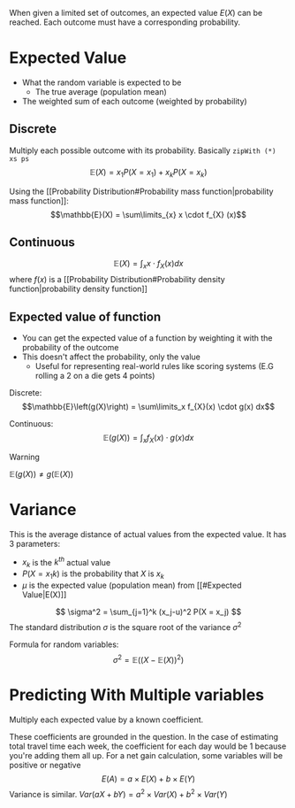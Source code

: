 When given a limited set of outcomes, an expected value $E(X)$ can be reached. Each outcome must have a corresponding probability. 

# Expected Value
- What the random variable is expected to be
	- The true average (population mean)
- The weighted sum of each outcome (weighted by probability)

## Discrete
Multiply each possible outcome with its probability. Basically `zipWith (*) xs ps`
$$
\mathbb{E}(X) = x_1P(X = x_1) + x_kP(X=x_k)
$$

Using the [[Probability Distribution#Probability mass function|probability mass function]]:
$$\mathbb{E}(X) = \sum\limits_{x} x \cdot f_{X} (x)$$

## Continuous
$$\mathbb{E}(X) = \int_{x} x \cdot f_X(x) dx$$
where $f(x)$ is a [[Probability Distribution#Probability density function|probability density function]]

## Expected value of function
- You can get the expected value of a function by weighting it with the probability of the outcome
- This doesn't affect the probability, only the value
	- Useful for representing real-world rules like scoring systems (E.G rolling a 2 on a die gets 4 points)

Discrete:
$$\mathbb{E}\left(g(X)\right) = \sum\limits_x f_{X}(x) \cdot g(x) dx$$

Continuous:
$$\mathbb{E}\left(g(X)\right) = \int_{x} f_{X}(x) \cdot g(x) dx$$

> [!WARNING]
> $\mathbb{E}\left(g(X)\right) \ne g(\mathbb{E}(X))$


# Variance
This is the average distance of actual values from the expected value. It has 3 parameters:
- $x_k$ is the $k^{th}$ actual value
- $P(X=x_1k)$ is the probability that $X$ is $x_k$
- $\mu$ is the expected value (population mean) from [[#Expected Value|E(X)]]

$$
\sigma^2 = \sum_{j=1}^k (x_j-u)^2 P(X = x_j)
$$
The standard distribution $\sigma$ is the square root of the variance $\sigma^2$

Formula for random variables:
$$\sigma^{2} = \mathbb{E}\left((X - \mathbb{E}(X))^2\right)$$

# Predicting With Multiple variables
Multiply each expected value by a known coefficient.

These coefficients are grounded in the question. In the case of estimating total travel time each week, the coefficient for each day would be 1 because you're adding them all up. For a net gain calculation, some variables will be positive or negative
$$E(A) = a \times E(X) + b \times E(Y)$$
Variance is similar. 
$Var(aX+bY)=a^2\times Var(X)+b^2\times Var(Y)$
